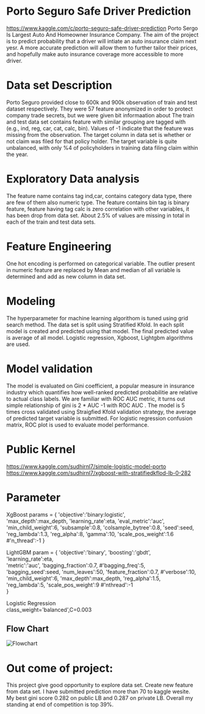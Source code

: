 # Porto Seguro Safe Driver Prediction 
https://www.kaggle.com/c/porto-seguro-safe-driver-prediction
	Porto Sergo Is Largest Auto And Homeowner Insurance Company. The aim of the project is to predict probability that a driver will intiate an auto insurance claim next yesr. A more accurate prediction will allow them to further tailor their prices, and hopefully make auto insurance coverage more accessible to more driver. 

# Data set Description
Porto Seguro provided close to 600k and 900k observation of train and test dataset respectively. They were 57 feature anonymized in order to protect company trade secrets, but we were given bit informaation about  The train and test data set contains feature with similar grouping are tagged with (e.g., ind, reg, car, cat, calc, bin). Values of  -1 indicate that the feature was missing from the observation. The target column in data set is whether or not claim was filed for that policy holder. The target variable is quite unbalanced, with only  %4 of  policyholders in training data filing claim within the year.

# Exploratory Data analysis
The feature name contains tag ind,car, contains category data type, there are few of them also numeric type. The feature contains bin tag is binary feature, feature having tag calc  is zero correlation with other variables, it has been drop from data set. About 2.5% of values are missing in total in each of the train and test data sets. 

# Feature Engineering
One hot encoding is performed on categorical variable. The outlier present in numeric feature are replaced by 
Mean and median of all variable is determined and add as new column in data set. 

# Modeling
The hyperparameter for machine learning algorithom is tuned using grid search method. The data set is split using Stratified Kfold. In each split model is created and predicted using that model. The final predicted value is average of all model. Logistic regression, Xgboost, Lightgbm algorithms are used. 

# Model validation
The model is evaluated on Gini coefficient, a popular measure in insurance industry which quantifies how well-ranked predicted probabilitie are relative to actual class labels. We are familiar with ROC AUC metric, it turns out simple relationship of gini is 2 * AUC -1 with ROC AUC  . The model is 5 times cross validated using Straigfied Kfold validation strategy, the average of predicted target variable is submitted. For logistic regression confusion matrix, ROC plot is used to evaluate model performance.
 

# Public Kernel
https://www.kaggle.com/sudhirnl7/simple-logistic-model-porto
https://www.kaggle.com/sudhirnl7/xgboost-with-stratifiedkflod-lb-0-282

# Parameter 
 XgBoost
params = {
        'objective':'binary:logistic',        
        'max_depth':max_depth,
        'learning_rate':eta,
        'eval_metric':'auc',
        'min_child_weight':6,
        'subsample':0.8,
        'colsample_bytree':0.8,
        'seed':seed,
        'reg_lambda':1.3,
        'reg_alpha':8,
        'gamma':10,
        'scale_pos_weight':1.6
        #'n_thread':-1
    }

 LightGBM
param = {
            'objective':'binary',
            'boosting':'gbdt',
            'learning_rate':eta,            
            'metric':'auc',
            'bagging_fraction':0.7,
            #'bagging_freq':5,
            'bagging_seed':seed,
            'num_leaves':50,
            'feature_fraction':0.7,
            #'verbose':10,            
            'min_child_weight':6,
            'max_depth':max_depth,
            'reg_alpha':1.5, 
            'reg_lambda':5,
            'scale_pos_weight':9
            #'nthread':-1           
            }

 Logistic Regression        
class_weight='balanced',C=0.003


## Flow Chart
<img src='Flowchart1-1.jpg' alt='Flowchart'>


# Out come of project:
This project give good opportunity to explore data set. Create new feature from data  set. I have submitted prediction more than 70 to kaggle wesite. My best gini score 0.282 on public LB and 0.287 on private LB. Overall my standing at end of competition is top 39%. 
